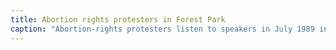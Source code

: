 ```yaml
---
title: Abortion rights protesters in Forest Park
caption: "Abortion-rights protesters listen to speakers in July 1989 in Forest Park. Demonstrators hold signs depicting slogans of NARAL Pro-Choice America, such as “Who Decides: You or Them?” superimposed on an image of the Statue of Liberty, plus other signs containing the word “Choice.” Courtesy of the Post-Dispatch archive."
---
```

